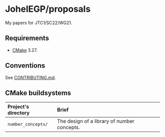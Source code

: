# JohelEGP/proposals

My papers for JTC1/SC22/WG21.

## Requirements

- [CMake][] 3.27.

## Conventions

See [CONTRIBUTING.md](./CONTRIBUTING.md#conventions).

## CMake buildsystems

| Project's directory | Brief                                       |
|:--------------------|:--------------------------------------------|
| `number_concepts/`  | The design of a library of number concepts. |

[CMake]: https://cmake.org/
